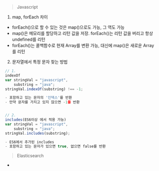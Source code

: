 > Javascript

1. map, forEach 차이

- forEach()으로 할 수 있는 것은 map()으로도 가능, 그 역도 가능
- map()은 메모리를 할당하고 리턴 값을 저장. forEach()는 리턴 값을 버리고 항상 undefined를 리턴
- forEach()는 콜백함수로 현재 Array를 변환 가능,
대신에 map()은 새로운 Array를 리턴


2. 문자열에서 특정 문자 찾는 방법
``` javascript
// 1. 
indexOf
var stringVal = "javascript",
    substring = "java";
stringVal.indexOf(substring) !== -1;

- 포함하고 있는 문자의 '인덱스'를 반환
- 만약 문자를 가지고 있지 않으면 -1을 반환


// 2. 
includes(ES6이상 에서 적용 가능)
var stringVal = "javascript",
    substring = "java";
stringVal.includes(substring);

- ES6에서 추가된 includes
- 포함하고 있는 문자가 있으면 true, 없으면 false를 반환


```


> Elasticsearch 


- 